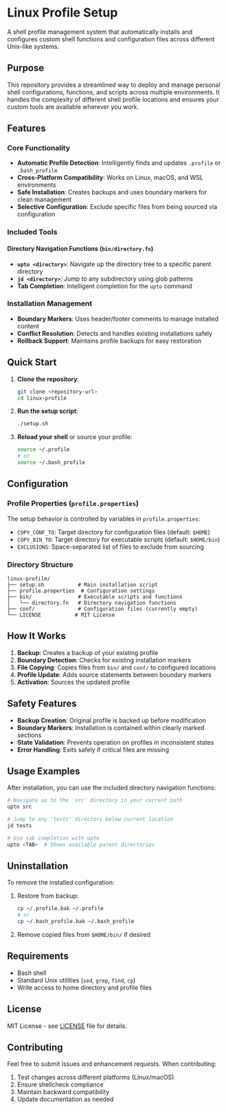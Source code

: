 # Linux Profile Setup

A shell profile management system that automatically installs and configures custom shell functions and configuration files across different Unix-like systems.

## Purpose

This repository provides a streamlined way to deploy and manage personal shell configurations, functions, and scripts across multiple environments. It handles the complexity of different shell profile locations and ensures your custom tools are available wherever you work.

## Features

### Core Functionality
- **Automatic Profile Detection**: Intelligently finds and updates `.profile` or `.bash_profile`
- **Cross-Platform Compatibility**: Works on Linux, macOS, and WSL environments
- **Safe Installation**: Creates backups and uses boundary markers for clean management
- **Selective Configuration**: Exclude specific files from being sourced via configuration

### Included Tools

#### Directory Navigation Functions (`bin/directory.fn`)
- **`upto <directory>`**: Navigate up the directory tree to a specific parent directory
- **`jd <directory>`**: Jump to any subdirectory using glob patterns
- **Tab Completion**: Intelligent completion for the `upto` command

### Installation Management
- **Boundary Markers**: Uses header/footer comments to manage installed content
- **Conflict Resolution**: Detects and handles existing installations safely
- **Rollback Support**: Maintains profile backups for easy restoration

## Quick Start

1. **Clone the repository**:
   ```bash
   git clone <repository-url>
   cd linux-profile
   ```

2. **Run the setup script**:
   ```bash
   ./setup.sh
   ```

3. **Reload your shell** or source your profile:
   ```bash
   source ~/.profile
   # or
   source ~/.bash_profile
   ```

## Configuration

### Profile Properties (`profile.properties`)
The setup behavior is controlled by variables in `profile.properties`:

- `COPY_CONF_TO`: Target directory for configuration files (default: `$HOME`)
- `COPY_BIN_TO`: Target directory for executable scripts (default: `$HOME/bin`)
- `EXCLUSIONS`: Space-separated list of files to exclude from sourcing

### Directory Structure
```
linux-profile/
├── setup.sh           # Main installation script
├── profile.properties  # Configuration settings
├── bin/               # Executable scripts and functions
│   └── directory.fn   # Directory navigation functions
├── conf/              # Configuration files (currently empty)
└── LICENSE           # MIT License
```

## How It Works

1. **Backup**: Creates a backup of your existing profile
2. **Boundary Detection**: Checks for existing installation markers
3. **File Copying**: Copies files from `bin/` and `conf/` to configured locations
4. **Profile Update**: Adds source statements between boundary markers
5. **Activation**: Sources the updated profile

## Safety Features

- **Backup Creation**: Original profile is backed up before modification
- **Boundary Markers**: Installation is contained within clearly marked sections
- **State Validation**: Prevents operation on profiles in inconsistent states
- **Error Handling**: Exits safely if critical files are missing

## Usage Examples

After installation, you can use the included directory navigation functions:

```bash
# Navigate up to the 'src' directory in your current path
upto src

# Jump to any 'tests' directory below current location
jd tests

# Use tab completion with upto
upto <TAB>  # Shows available parent directories
```

## Uninstallation

To remove the installed configuration:

1. Restore from backup:
   ```bash
   cp ~/.profile.bak ~/.profile
   # or
   cp ~/.bash_profile.bak ~/.bash_profile
   ```

2. Remove copied files from `$HOME/bin/` if desired

## Requirements

- Bash shell
- Standard Unix utilities (`sed`, `grep`, `find`, `cp`)
- Write access to home directory and profile files

## License

MIT License - see [LICENSE](LICENSE) file for details.

## Contributing

Feel free to submit issues and enhancement requests. When contributing:

1. Test changes across different platforms (Linux/macOS)
2. Ensure shellcheck compliance
3. Maintain backward compatibility
4. Update documentation as needed